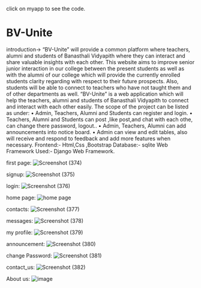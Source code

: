 click on myapp to see the code.

# BV-Unite
  introduction->   “BV-Unite” will provide a common platform where teachers, alumni and students of Banasthali  Vidyapith where they can interact and share valuable insights with each other. This website aims  to improve senior junior interaction in our college between the present students as well as with  the alumni of our college which will provide the currently enrolled students clarity regarding with  respect to their future prospects. Also, students will be able to connect to teachers who have not  taught them and of other departments as well.   “BV-Unite” is a web application which will help the teachers, alumni and students of Banasthali Vidyapith to connect and interact with each other easily.  The scope of the project can be listed as under:  • Admin, Teachers, Alumni and Students can register and login.  • Teachers, Alumni and Students can post ,like post,and chat with each othe, can change there password, logout..  • Admin, Teachers, Alumni can add announcements into notice board.  • Admin can view and edit tables, also will receive and respond to feedback and add more  features when necessary.
  Frontend:- Html,Css ,Bootstrap 
  Database:- sqlite
  Web Framework Used:- Django Web Framework.
  
  first page:
  ![Screenshot (374)](https://user-images.githubusercontent.com/77569905/117269746-2c726300-ae76-11eb-90f5-f7a2c084e2d5.png)
  
  signup:
  ![Screenshot (375)](https://user-images.githubusercontent.com/77569905/117270013-6ba0b400-ae76-11eb-9559-1852a62a81bf.png)
  
  login:
  ![Screenshot (376)](https://user-images.githubusercontent.com/77569905/117270018-6d6a7780-ae76-11eb-8785-bab074e48208.png)
  
  home page:
 ![home page](https://user-images.githubusercontent.com/77569905/117268340-cdf8b500-ae74-11eb-910d-a8efa73d9328.png)
 
  contacts:
  ![Screenshot (377)](https://user-images.githubusercontent.com/77569905/117270048-72c7c200-ae76-11eb-8ee5-f15674f5e177.png)
  
  messages:
  ![Screenshot (378)](https://user-images.githubusercontent.com/77569905/117270704-1ca74e80-ae77-11eb-9cd7-ba68c1b3efc2.png)
  
  my profile:
  ![Screenshot (379)](https://user-images.githubusercontent.com/77569905/117270724-229d2f80-ae77-11eb-9263-a69713cfcfa3.png)
  
  announcement:
  ![Screenshot (380)](https://user-images.githubusercontent.com/77569905/117270734-24ff8980-ae77-11eb-80d0-ee9cdec12d4f.png)
  
  change Password:
  ![Screenshot (381)](https://user-images.githubusercontent.com/77569905/117270742-2761e380-ae77-11eb-8e3e-f025851e9724.png)
  
  contact_us:
  ![Screenshot (382)](https://user-images.githubusercontent.com/77569905/117271602-fafa9700-ae77-11eb-8219-7160b45be7c8.png)
  
  About us:
  ![image](https://user-images.githubusercontent.com/77569905/117272008-617fb500-ae78-11eb-939e-b537f41b454f.png)

